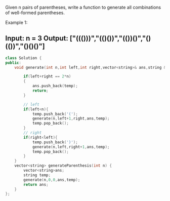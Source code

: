 Given n pairs of parentheses, write a function to generate all combinations of well-formed parentheses.
 
Example 1:

Input: n = 3
Output: ["((()))","(()())","(())()","()(())","()()()"]
---
```cpp
class Solution {
public:
    void generate(int n,int left,int right,vector<string>& ans,string &temp){

        if(left+right == 2*n)
        {
            ans.push_back(temp);
            return;
        }

        // left
        if(left<n){
            temp.push_back('(');
            generate(n,left+1,right,ans,temp);
            temp.pop_back();
        }
        // right
        if(right<left){
            temp.push_back(')');
            generate(n,left,right+1,ans,temp);
            temp.pop_back();
        }
    }
    vector<string> generateParenthesis(int n) {
        vector<string>ans;
        string temp;
        generate(n,0,0,ans,temp);
        return ans;
    }
};